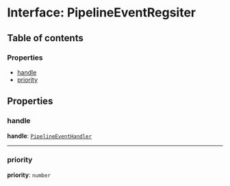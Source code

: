 # Interface: PipelineEventRegsiter

## Table of contents

### Properties

* [handle](/en/auto-docs/free-layout-editor/interfaces/PipelineEventRegsiter.md#handle)
* [priority](/en/auto-docs/free-layout-editor/interfaces/PipelineEventRegsiter.md#priority)

## Properties

### handle

**handle**: [`PipelineEventHandler`](/en/auto-docs/free-layout-editor/types/PipelineEventHandler.md)

***

### priority

**priority**: `number`
